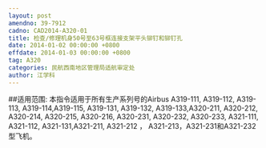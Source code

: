 ```yaml
---
layout: post
amendno: 39-7912
cadno: CAD2014-A320-01
title: 检查/修理机身50号至63号框连接支架平头铆钉和铆钉孔
date: 2014-01-02 00:00:00 +0800
effdate: 2014-01-03 00:00:00 +0800
tag: A320
categories: 民航西南地区管理局适航审定处
author: 江学科
---
```


##适用范围:
本指令适用于所有生产系列号的Airbus A319-111, A319-112, A319-113, A319-114,A319-115, A319-131, A319-132, A319-133,A320-211, A320-212, A320-214, A320-215, A320-216, A320-231, A320-232, A320-233, A321-111, A321-112, A321-131,A321-211, A321-212 ， A321-213，A321-231和A321-232型飞机。

